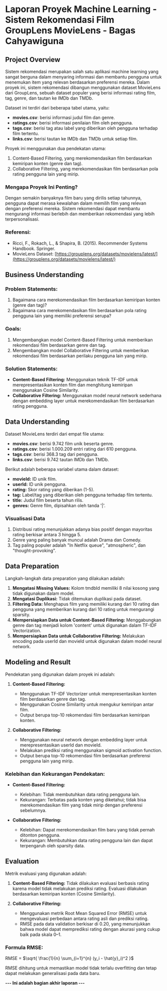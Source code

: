 # Laporan Proyek Machine Learning - Sistem Rekomendasi Film GroupLens MovieLens - Bagas Cahyawiguna

## Project Overview

Sistem rekomendasi merupakan salah satu aplikasi machine learning yang sangat berguna dalam menyaring informasi dan membantu pengguna untuk menemukan item yang relevan berdasarkan preferensi mereka. Dalam proyek ini, sistem rekomendasi dibangun menggunakan dataset MovieLens dari GroupLens, sebuah dataset populer yang berisi informasi rating film, tag, genre, dan tautan ke IMDb dan TMDb.

Dataset ini terdiri dari beberapa tabel utama, yaitu:

* **movies.csv**: berisi informasi judul film dan genre.
* **ratings.csv**: berisi informasi penilaian film oleh pengguna.
* **tags.csv**: berisi tag atau label yang diberikan oleh pengguna terhadap film tertentu.
* **links.csv**: berisi tautan ke IMDb dan TMDb untuk setiap film.

Proyek ini menggunakan dua pendekatan utama:

1. Content-Based Filtering, yang merekomendasikan film berdasarkan kemiripan konten (genre dan tag).
2. Collaborative Filtering, yang merekomendasikan film berdasarkan pola rating pengguna lain yang mirip.

### Mengapa Proyek Ini Penting?

Dengan semakin banyaknya film baru yang dirilis setiap tahunnya, pengguna dapat merasa kewalahan dalam memilih film yang relevan dengan preferensi mereka. Sistem rekomendasi dapat membantu mengurangi informasi berlebih dan memberikan rekomendasi yang lebih terpersonalisasi.

### Referensi:

* Ricci, F., Rokach, L., & Shapira, B. (2015). Recommender Systems Handbook. Springer.
* MovieLens Dataset: [https://grouplens.org/datasets/movielens/latest/](https://grouplens.org/datasets/movielens/latest/)

## Business Understanding

### Problem Statements:

1. Bagaimana cara merekomendasikan film berdasarkan kemiripan konten (genre dan tag)?
2. Bagaimana cara merekomendasikan film berdasarkan pola rating pengguna lain yang memiliki preferensi serupa?

### Goals:

1. Mengembangkan model Content-Based Filtering untuk memberikan rekomendasi film berdasarkan genre dan tag.
2. Mengembangkan model Collaborative Filtering untuk memberikan rekomendasi film berdasarkan perilaku pengguna lain yang mirip.

### Solution Statements:

* **Content-Based Filtering:** Menggunakan teknik TF-IDF untuk merepresentasikan konten film dan menghitung kemiripan menggunakan Cosine Similarity.
* **Collaborative Filtering:** Menggunakan model neural network sederhana dengan embedding layer untuk merekomendasikan film berdasarkan rating pengguna.

## Data Understanding

Dataset MovieLens terdiri dari empat file utama:

* **movies.csv**: berisi 9.742 film unik beserta genre.
* **ratings.csv**: berisi 1.000.209 entri rating dari 610 pengguna.
* **tags.csv**: berisi 368.3 tag dari pengguna.
* **links.csv**: berisi 9.742 tautan IMDb dan TMDb.

Berikut adalah beberapa variabel utama dalam dataset:

* **movieId:** ID unik film.
* **userId:** ID unik pengguna.
* **rating:** Skor rating yang diberikan (1-5).
* **tag:** Label/tag yang diberikan oleh pengguna terhadap film tertentu.
* **title:** Judul film beserta tahun rilis.
* **genres:** Genre film, dipisahkan oleh tanda '|'.

### Visualisasi Data

1. Distribusi rating menunjukkan adanya bias positif dengan mayoritas rating berkisar antara 3 hingga 5.
2. Genre yang paling banyak muncul adalah Drama dan Comedy.
3. Tag paling populer adalah "In Netflix queue", "atmospheric", dan "thought-provoking".

## Data Preparation

Langkah-langkah data preparation yang dilakukan adalah:

1. **Mengatasi Missing Values:** Kolom tmdbId memiliki 8 nilai kosong yang tidak digunakan dalam model.
2. **Mengatasi Duplikasi:** Tidak ditemukan duplikasi pada dataset.
3. **Filtering Data:** Menghapus film yang memiliki kurang dari 10 rating dan pengguna yang memberikan kurang dari 10 rating untuk mengurangi sparsity.
4. **Mempersiapkan Data untuk Content-Based Filtering:** Menggabungkan genre dan tag menjadi kolom 'content' untuk digunakan dalam TF-IDF Vectorization.
5. **Mempersiapkan Data untuk Collaborative Filtering:** Melakukan encoding pada userId dan movieId untuk digunakan dalam model neural network.

## Modeling and Result

Pendekatan yang digunakan dalam proyek ini adalah:

1. **Content-Based Filtering:**

   * Menggunakan TF-IDF Vectorizer untuk merepresentasikan konten film berdasarkan genre dan tag.
   * Menggunakan Cosine Similarity untuk mengukur kemiripan antar film.
   * Output berupa top-10 rekomendasi film berdasarkan kemiripan konten.

2. **Collaborative Filtering:**

   * Menggunakan neural network dengan embedding layer untuk merepresentasikan userId dan movieId.
   * Melakukan prediksi rating menggunakan sigmoid activation function.
   * Output berupa top-10 rekomendasi film berdasarkan preferensi pengguna lain yang mirip.

### Kelebihan dan Kekurangan Pendekatan:

* **Content-Based Filtering:**

  * Kelebihan: Tidak membutuhkan data rating pengguna lain.
  * Kekurangan: Terbatas pada konten yang diketahui; tidak bisa merekomendasikan film yang tidak mirip dengan preferensi sebelumnya.

* **Collaborative Filtering:**

  * Kelebihan: Dapat merekomendasikan film baru yang tidak pernah ditonton pengguna.
  * Kekurangan: Membutuhkan data rating pengguna lain dan dapat terpengaruh oleh sparsity data.

## Evaluation

Metrik evaluasi yang digunakan adalah:

1. **Content-Based Filtering:** Tidak dilakukan evaluasi berbasis rating karena model tidak melakukan prediksi rating. Evaluasi dilakukan berdasarkan kemiripan konten (Cosine Similarity).
2. **Collaborative Filtering:**

   * Menggunakan metrik Root Mean Squared Error (RMSE) untuk mengevaluasi perbedaan antara rating asli dan prediksi rating.
   * RMSE pada data validation berkisar di 0.20, yang menunjukkan bahwa model dapat memprediksi rating dengan akurasi yang cukup baik pada skala 0–1.

### Formula RMSE:

RMSE = $\sqrt{ \frac{1}{n} \sum_{i=1}^{n} (y_i - \hat{y}_i)^2 }$

RMSE dihitung untuk memastikan model tidak terlalu overfitting dan tetap dapat melakukan generalisasi pada data baru.

**--- Ini adalah bagian akhir laporan ---**
